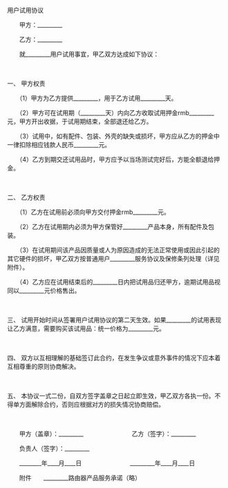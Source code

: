 



用户试用协议



 

　　甲方：_________　　

　　乙方：_________　　

　　就_________用户试用事宜，甲乙双方达成如下协议：

　　

一、
甲方权责

　　（1）甲方为乙方提供_________，用于乙方试用_________天。

　　（2）甲方可在试用期（_________天）内向乙方收取试用押金rmb_________元，甲方开出收据，于试用期结束，全部退还给乙方。

　　（3）试用中，如有配件、包装、外壳的缺失或损坏，甲方应从乙方的押金中一律扣除相应钱款人民币_________元。

　　（4）乙方到期交还试用品时，甲方应予以当场测试完好后，方能全额退给押金。

　　

二、
乙方权责

　　（1）乙方在试用前必须向甲方交付押金rmb_________元。

　　（2）乙方在试用期内必须为甲方保管好_________产品本身，所有配件及包装。

　　（3）在试用期间该产品因质量或人为原因造成的无法正常使用或因此引起的其它硬件的损坏，甲乙双方按普通用户_________服务协议及保修条列处理（详见附件）。

　　（4）乙方应在试用结束后的_________日内把试用品归还甲方，逾期试用品视同以_________元价格售出。

　　

三、
试用开始时间从签署用户试用协议的第二天生效。如果_________的试用表现让乙方满意，需要购买该试用品：统一价格为_________元。

　　

四、
双方以互相理解的基础签订此合约，在发生争议或意外事件的情况下应本着互相尊重的原则协商解决。

　　

五、
本协议一式二份，自双方签字盖章之日起立即生效，甲乙双方各执一份。不得单方面解除合约，否则应根据对方的损失情况协商赔偿。

　　　　

　　甲方（盖章）：_________　　　　　　　　乙方（签字）：_________　　

　　负责人（签字）：_________　　

　　________年____月____日　　　　　　　　_________年____月____日 　　

　　附件　　_________路由器产品服务承诺（略）